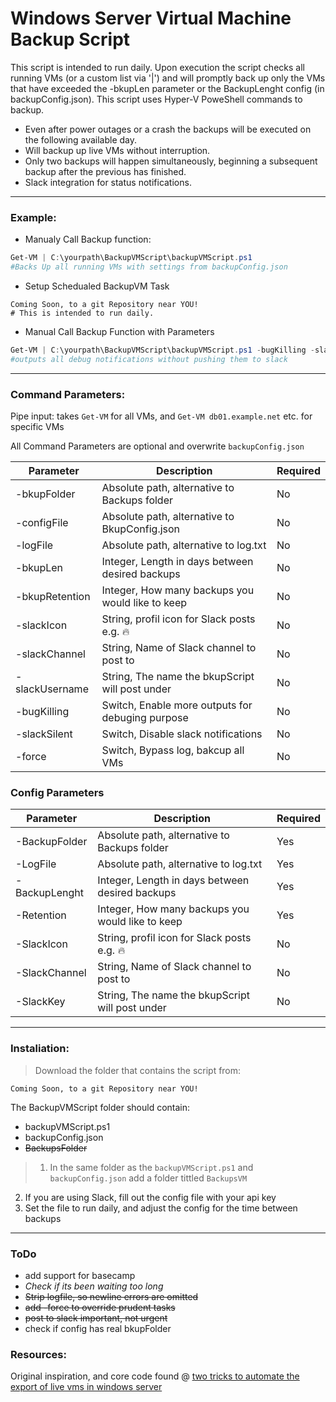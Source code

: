 # Windows Server Virtual Machine Backup Script
This script is intended to run daily. Upon execution the script checks all running VMs (or a custom list via '|') and will promptly back up only the VMs that have exceeded the -bkupLen parameter or the BackupLenght config (in backupConfig.json). This script uses Hyper-V PoweShell commands to backup.
* Even after power outages or a crash the backups will be executed on the following available day.
* Will backup up live VMs without interruption.
* Only two backups will happen simultaneously, beginning a subsequent backup after the previous has finished.
* Slack integration for status notifications.

---

### Example:

* Manualy Call Backup function:
``` powershell
Get-VM | C:\yourpath\BackupVMScript\backupVMScript.ps1
#Backs Up all running VMs with settings from backupConfig.json
```

* Setup Schedualed BackupVM Task
```
Coming Soon, to a git Repository near YOU!
# This is intended to run daily.
```

* Manual Call Backup Function with Parameters
``` powershell
Get-VM | C:\yourpath\BackupVMScript\backupVMScript.ps1 -bugKilling -slackSilent
#outputs all debug notifications without pushing them to slack
```
---

### Command Parameters:

Pipe input: takes ```Get-VM``` for all VMs, and ```Get-VM db01.example.net``` etc. for specific VMs

All Command Parameters are optional and overwrite ```backupConfig.json```

| Parameter | Description | Required |
| --------- | ----------- | -------- |
| -bkupFolder     | Absolute path, alternative to Backups folder    | No
| -configFile     | Absolute path, alternative to BkupConfig.json   | No
| -logFile        | Absolute path, alternative to log.txt           | No
| -bkupLen        | Integer, Length in days between desired backups | No
| -bkupRetention  | Integer, How many backups you would like to keep| No
| -slackIcon      | String, profil icon for Slack posts e.g. :fire: | No
| -slackChannel   | String, Name of Slack channel to post to        | No
| -slackUsername  | String, The name the bkupScript will post under | No
| -bugKilling     | Switch, Enable more outputs for debuging purpose| No
| -slackSilent    | Switch, Disable slack notifications             | No
| -force          | Switch, Bypass log, bakcup all VMs              | No

### Config Parameters
| Parameter | Description | Required |
| --------- | ----------- | -------- |
| -BackupFolder  | Absolute path, alternative to Backups folder    | Yes
| -LogFile       | Absolute path, alternative to log.txt           | Yes
| -BackupLenght  | Integer, Length in days between desired backups | Yes
| -Retention     | Integer, How many backups you would like to keep| Yes
| -SlackIcon     | String, profil icon for Slack posts e.g. :fire: | No
| -SlackChannel  | String, Name of Slack channel to post to        | No
| -SlackKey      | String, The name the bkupScript will post under | No
---
### Instaliation:

>Download the folder that contains the script from:
```
Coming Soon, to a git Repository near YOU!
```
The BackupVMScript folder should contain:
* backupVMScript.ps1
* backupConfig.json
* ~~BackupsFolder~~


>1. In the same folder as the ```backupVMScript.ps1``` and ```backupConfig.json``` add a folder tittled ```BackupsVM```
2. If you are using Slack, fill out the config file with your api key
3. Set the file to run daily, and adjust the config for the time between backups

---
### ToDo


* add support for basecamp
* _Check if its been waiting too long_
*  ~~Strip logfile, so newline errors are omitted~~
*  ~~add -force to override prudent tasks~~
*  ~~post to slack important, not urgent~~
* check if config has real bkupFolder

### Resources:
Original inspiration, and core code found @ [two tricks to automate the export of live vms in windows server](http://www.infoworld.com/article/2610395/windows-server/two-tricks-to-automate-the-export-of-live-vms-in-windows-server.html)
